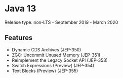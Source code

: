 # Java 13

Release type: non-LTS - September 2019 - March 2020

## Features

* Dynamic CDS Archives \(JEP-350\)
* ZGC: Uncommit Unused Memory \(JEP-351\)
* Reimplement the Legacy Socket API \(JEP-353\)
* Switch Expressions \(Preview\) \(JEP-354\)
* Text Blocks \(Preview\) \(JEP-355\)

